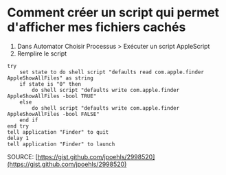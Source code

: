 # Comment créer un script qui permet d'afficher mes fichiers cachés

1. Dans Automator 
Choisir Processus > Exécuter un script AppleScript
2. Remplire le script

```
try
	set state to do shell script "defaults read com.apple.finder AppleShowAllFiles" as string
	if state is "0" then
		do shell script "defaults write com.apple.finder AppleShowAllFiles -bool TRUE"
	else
		do shell script "defaults write com.apple.finder AppleShowAllFiles -bool FALSE"
	end if
end try
tell application "Finder" to quit
delay 1
tell application "Finder" to launch
```
SOURCE: [https://gist.github.com/jpoehls/2998520](https://gist.github.com/jpoehls/2998520)




